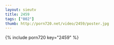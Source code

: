 ```yaml
--- 
layout: sieutv
title: 2459
tags: ["002"]
thumb: http://porn720.net/video/2459/poster.jpg
---
```

{% include porn720 key="2459" %} 
